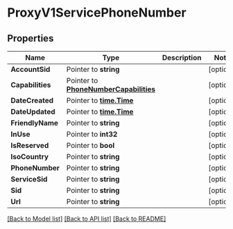 # ProxyV1ServicePhoneNumber

## Properties

Name | Type | Description | Notes
------------ | ------------- | ------------- | -------------
**AccountSid** | Pointer to **string** |  | [optional] 
**Capabilities** | Pointer to [**PhoneNumberCapabilities**](phone_number_capabilities.md) |  | [optional] 
**DateCreated** | Pointer to [**time.Time**](time.Time.md) |  | [optional] 
**DateUpdated** | Pointer to [**time.Time**](time.Time.md) |  | [optional] 
**FriendlyName** | Pointer to **string** |  | [optional] 
**InUse** | Pointer to **int32** |  | [optional] 
**IsReserved** | Pointer to **bool** |  | [optional] 
**IsoCountry** | Pointer to **string** |  | [optional] 
**PhoneNumber** | Pointer to **string** |  | [optional] 
**ServiceSid** | Pointer to **string** |  | [optional] 
**Sid** | Pointer to **string** |  | [optional] 
**Url** | Pointer to **string** |  | [optional] 

[[Back to Model list]](../README.md#documentation-for-models) [[Back to API list]](../README.md#documentation-for-api-endpoints) [[Back to README]](../README.md)


